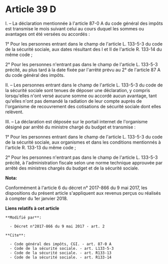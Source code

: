 # Article 39 D

I. – La déclaration mentionnée à l'article 87-0 A du code général des impôts est transmise le mois suivant celui au cours
duquel les sommes ou avantages ont été versées ou accordés : 

1° Pour les personnes entrant dans le champ de l'article L. 133-5-3 du code de la sécurité sociale, aux dates résultant des I
et II de l'article R. 133-14 du même code ; 

2° Pour les personnes n'entrant pas dans le champ de l'article L. 133-5-3 précité, au plus tard à la date fixée par l'arrêté
prévu au 2° de l'article 87 A du code général des impôts. 

II. – Les personnes entrant dans le champ de l'article L. 133-5-3 du code de la sécurité sociale sont tenues de déposer une
déclaration, y compris lorsqu'elles n'ont versé aucune somme ou accordé aucun avantage, tant qu'elles n'ont pas demandé la
radiation de leur compte auprès de l'organisme de recouvrement des cotisations de sécurité sociale dont elles relèvent. 

III. – La déclaration est déposée sur le portail internet de l'organisme désigné par arrêté du ministre chargé du budget et
transmise : 

1° Pour les personnes entrant dans le champ de l'article L. 133-5-3 du code de la sécurité sociale, aux organismes et dans
les conditions mentionnés à l'article R. 133-13 du même code ; 

2° Pour les personnes n'entrant pas dans le champ de l'article L. 133-5-3 précité, à l'administration fiscale selon une norme
technique approuvée par arrêté des ministres chargés du budget et de la sécurité sociale.

**Nota:**

Conformément à l'article 6 du décret n° 2017-866 du 9 mai 2017, les dispositions du présent article s'appliquent aux revenus
perçus ou réalisés à compter du 1er janvier 2018.

**Liens relatifs à cet article**

	**Modifié par**:

	  - Décret n°2017-866 du 9 mai 2017 - art. 2

	**Cite**:

	  - Code général des impôts, CGI. - art. 87-0 A
	  - Code de la sécurité sociale. - art. L133-5-3
	  - Code de la sécurité sociale. - art. R133-13
	  - Code de la sécurité sociale. - art. R133-14
